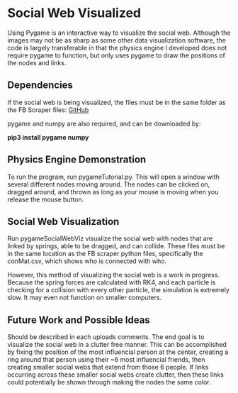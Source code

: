 # Social Web Visualized

Using Pygame is an interactive way to visualize the social web. Although the images may not be as sharp as some other 
data visualization software, the code is largely transferable in that the physics engine I developed does not require
pygame to function, but only uses pygame to draw the positions of the nodes and links. 

## Dependencies

If the social web is being visualized, the files must be in the same folder as the FB Scraper files:
[GitHub](https://github.com/jrbaker4/FacebookScraper)

pygame and numpy are also required, and can be downloaded by:

**pip3 install pygame numpy**

## Physics Engine Demonstration

To run the program, run pygameTutorial.py. This will open a window with several different nodes moving around.
The nodes can be clicked on, dragged around, and thrown as long as your mouse is moving when you release the mouse button.

## Social Web Visualization

Run pygameSocialWebViz visualize the social web with nodes that are linked by springs, able to be dragged, and can collide.
These files must be in the same location as the FB scraper python files, specifically the conMat.csv, which shows who is 
connected with who.

However, this method of visualizing the social web is a work in progress. Because the spring forces are calculated with RK4, and each particle is checking for a collision with every other particle, the simulation is extremely slow. It may even not function on smaller 
computers.

## Future Work and Possible Ideas

Should be described in each uploads comments. The end goal is to visualize the social web in a clutter free manner. 
This can be accomplished by fixing the position of the most influencial person at the center, creating a ring around 
that person using their ~6 most influencial friends, then creating smaller social webs that extend from those 6 people. 
If links occurring across these smaller social webs create clutter, then these links could potentially be shown through
making the nodes the same color. 


